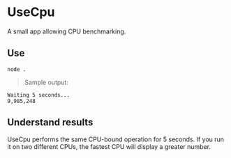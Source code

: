 # UseCpu

A small app allowing CPU benchmarking.

## Use

```
node .
```

> Sample output:
  ```
  Waiting 5 seconds...
  9,985,248
  ```
  
## Understand results

UseCpu performs the same CPU-bound operation for 5 seconds. If you run it on two different CPUs, the fastest CPU will display a greater number.
